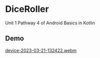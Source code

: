 # DiceRoller

Unit 1 Pathway 4 of Android Basics in Kotlin

## Demo

[device-2023-03-21-132422.webm](https://user-images.githubusercontent.com/122346179/226532283-47de4949-3370-405f-9675-16db6a2df508.webm)
